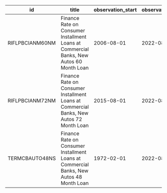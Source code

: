 | id              | title                                                                                   | observation_start   | observation_end   |
|-----------------|-----------------------------------------------------------------------------------------|---------------------|-------------------|
| RIFLPBCIANM60NM | Finance Rate on Consumer Installment Loans at Commercial Banks, New Autos 60 Month Loan | 2006-08-01          | 2022-08-01        |
| RIFLPBCIANM72NM | Finance Rate on Consumer Installment Loans at Commercial Banks, New Autos 72 Month Loan | 2015-08-01          | 2022-08-01        |
| TERMCBAUTO48NS  | Finance Rate on Consumer Installment Loans at Commercial Banks, New Autos 48 Month Loan | 1972-02-01          | 2022-08-01        |
